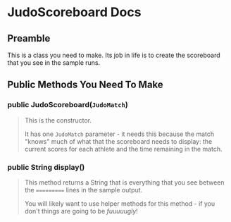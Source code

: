 # JudoScoreboard Docs

## Preamble

This is a class you need to make. Its job in life is to create the scoreboard that you see in the sample runs.

## Public Methods You Need To Make

### public JudoScoreboard(`JudoMatch`)

> This is the constructor. 
>
> It has one `JudoMatch` parameter - it needs this because the match "knows" much of what that the scoreboard needs to display: the current scores for each athlete and the time remaining in the match.

### public String display()

> This method returns a String that is everything that you see between the `=========` lines in the sample output.
>
> You will likely want to use helper methods for this method - if you don't things are going to be _fuuuuugly_!
